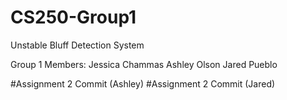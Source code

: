 # CS250-Group1
Unstable Bluff Detection System


Group 1 Members:
Jessica Chammas
Ashley Olson
Jared Pueblo



#Assignment 2 Commit (Ashley)
#Assignment 2 Commit (Jared)
